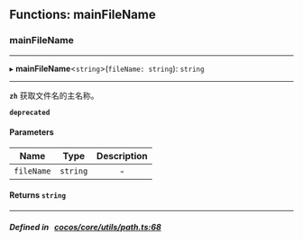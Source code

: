 ## Functions: mainFileName

### mainFileName


___
▸ **mainFileName**<`string`\>(`fileName: string`): `string`
___



**`zh`** 获取文件名的主名称。




**`deprecated`** 




#### Parameters

| Name | Type | Description |
| :------: | :------: | :------: |
| `fileName` | `string` | - |


#### Returns `string` 
___


##### Defined in &nbsp;   [cocos/core/utils/path.ts:68](https://github.com/cocos-creator/engine/blob/c7bf6b8a9/cocos/core/utils/path.ts#L68)&nbsp;
